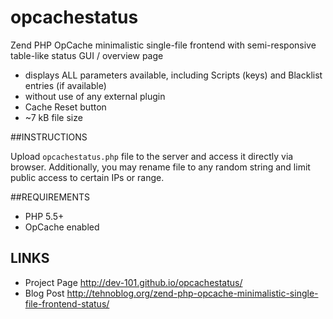 # opcachestatus
Zend PHP OpCache minimalistic single-file frontend with semi-responsive table-like status GUI / overview page

* displays ALL parameters available, including Scripts (keys) and Blacklist entries (if available)
* without use of any external plugin
* Cache Reset button
* ~7 kB file size

##INSTRUCTIONS

Upload `opcachestatus.php` file to the server and access it directly via browser.
Additionally, you may rename file to any random string and limit public access to certain IPs or range.

##REQUIREMENTS

* PHP 5.5+
* OpCache enabled

## LINKS

* Project Page http://dev-101.github.io/opcachestatus/
* Blog Post http://tehnoblog.org/zend-php-opcache-minimalistic-single-file-frontend-status/

